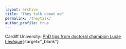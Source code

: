 ```yaml
---
layout: archive
title: "They talk about me"
permalink: /theytalk/
author_profile: true
---
```


Cardiff University: [PhD tips from doctoral champion Lucie Lévêque](https://www.cardiff.ac.uk/study/postgraduate/research/student-views-and-stories/phd-tips-from-doctoral-champion,-lucie-leveque,-school-of-computer-science-and-informatics){:target="_blank"}

